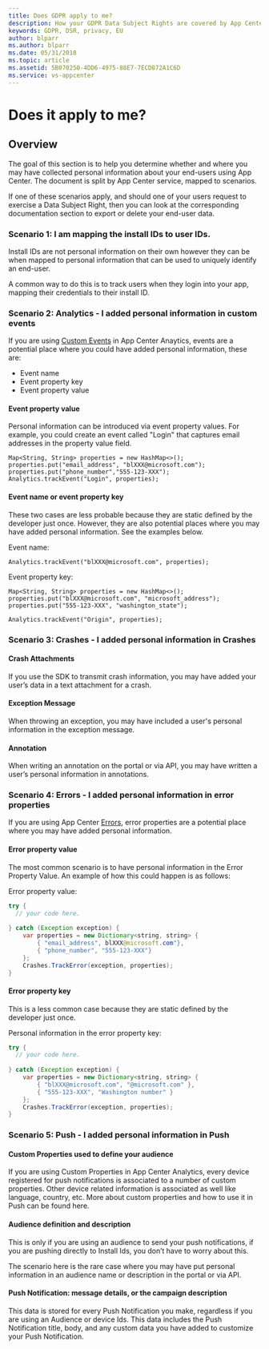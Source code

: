 ```yaml
---
title: Does GDPR apply to me? 
description: How your GDPR Data Subject Rights are covered by App Center. 
keywords: GDPR, DSR, privacy, EU
author: blparr
ms.author: blparr
ms.date: 05/31/2018 
ms.topic: article 
ms.assetid: 5B070250-4DD6-4975-88E7-7ECD872A1C6D
ms.service: vs-appcenter
---
```


# Does it apply to me?

## Overview

The goal of this section is to help you determine whether and where you may have collected personal information about your end-users using App Center. The document is split by App Center service, mapped to scenarios.

If one of these scenarios apply, and should one of your users request to exercise a Data Subject Right, then you can look at the corresponding documentation section to export or delete your end-user data.

### Scenario 1: I am mapping the install IDs to user IDs. 

Install IDs are not personal information on their own however they can be when mapped to personal information that can be used to uniquely identify an end-user. 

A common way to do this is to track users when they login into your app, mapping their credentials to their install ID.

### Scenario 2: Analytics - I added personal information in custom events

If you are using [Custom Events](~/analytics/event-metrics.md) in App Center Anaytics, events are a potential place where you could have added personal information, these are: 
- Event name 
- Event property key 
- Event property value 

#### Event property value

Personal information can be introduced via event property values. For example, you could create an event called "Login" that captures email addresses in the property value field. 

```
Map<String, String> properties = new HashMap<>(); 
properties.put("email_address", "blXXX@microsoft.com"); 
properties.put("phone_number","555-123-XXX"); 
Analytics.trackEvent("Login", properties); 
```

#### Event name or event property key

These two cases are less probable because they are static defined by the developer just once. However, they are also potential places where you may have added personal information. See the examples below. 

Event name: 

```
Analytics.trackEvent("blXXX@microsoft.com", properties); 
```

Event property key: 

```
Map<String, String> properties = new HashMap<>(); 
properties.put("blXXX@microsoft.com", "microsoft_address"); 
properties.put("555-123-XXX", "washington_state"); 

Analytics.trackEvent("Origin", properties); 
```

### Scenario 3: Crashes - I added personal information in Crashes

#### Crash Attachments

If you use the SDK to transmit crash information, you may have added your user’s data in a text attachment for a crash.

#### Exception Message

When throwing an exception, you may have included a user's personal information in the exception message.

#### Annotation

When writing an annotation on the portal or via API, you may have written a user’s personal information in annotations.

### Scenario 4: Errors - I added personal information in error properties

If you are using App Center [Errors](~/errors/index.md), error properties are a potential place where you may have added personal information.

#### Error property value

The most common scenario is to have personal information in the Error Property Value. An example of how this could happen is as follows: 

Error property value:

```java
try { 
  // your code here. 
  
} catch (Exception exception) { 
    var properties = new Dictionary<string, string> { 
        { "email_address", blXXX@microsoft.com"}, 
        { "phone_number", "555-123-XXX"} 
    }; 
    Crashes.TrackError(exception, properties); 
} 
```

#### Error property key

This is a less common case because they are static defined by the developer just once.  

Personal information in the error property key:

```java
try { 
  // your code here. 
  
} catch (Exception exception) { 
    var properties = new Dictionary<string, string> { 
        { "blXXX@microsoft.com", "@microsoft.com" }, 
        { "555-123-XXX", "Washington number" } 
    }; 
    Crashes.TrackError(exception, properties); 
} 
```
### Scenario 5: Push - I added personal information in Push

#### Custom Properties used to define your audience 

If you are using Custom Properties in App Center Analytics, every device registered for push notifications is associated to a number of custom properties. Other device related information is associated as well like language, country, etc. More about custom properties and how to use it in Push can be found here.
    
#### Audience definition and description 

This is only if you are using an audience to send your push notifications, if you are pushing directly to Install Ids, you don’t have to worry about this.

The scenario here is the rare case where you may have put personal information in an audience name or description in the portal or via API.
    
#### Push Notification: message details, or the campaign description

This data is stored for every Push Notification you make, regardless if you are using an Audience or device Ids. This data includes the Push Notification title, body, and any custom data you have added to customize your Push Notification. 
